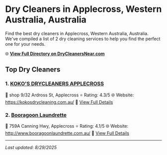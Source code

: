 # Dry Cleaners in Applecross, Western Australia, Australia

Find the best dry cleaners in Applecross, Western Australia, Australia. We've compiled a list of 2 dry cleaning services to help you find the perfect one for your needs.

🌐 **[View Full Directory on DryCleanersNear.com](https://drycleanersnear.com/city/Australia/Western%20Australia/Applecross)**

## Top Dry Cleaners

### 1. [KOKO'S DRYCLEANERS APPLECROSS](https://drycleanersnear.com/dryCleaner/68ad16791d9ee695c92530b7/koko-s-drycleaners-applecross)
📍 shop 9/32 Ardross St, Applecross
⭐ Rating: 4.3/5
🌐 Website: https://kokosdrycleaning.com.au/
🔗 [View Full Details](https://drycleanersnear.com/dryCleaner/68ad16791d9ee695c92530b7/koko-s-drycleaners-applecross)

### 2. [Booragoon Laundrette](https://drycleanersnear.com/dryCleaner/68ad168b1d9ee695c9253157/booragoon-laundrette)
📍 759A Canning Hwy, Applecross
⭐ Rating: 4.1/5
🌐 Website: http://www.booragoonlaundrette.com.au/
🔗 [View Full Details](https://drycleanersnear.com/dryCleaner/68ad168b1d9ee695c9253157/booragoon-laundrette)


---

*Last updated: 8/29/2025*
